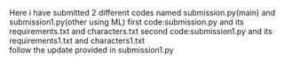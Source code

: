 Here i have submitted 2 different codes named submission.py(main) and submission1.py(other using ML)
first code:submission.py and its requirements.txt and characters.txt
second code:submission1.py and its requirements1.txt and characters1.txt  
follow the update provided in submission1.py
